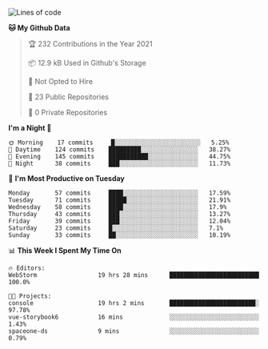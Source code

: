 
<!--START_SECTION:waka-->
![Lines of code](https://img.shields.io/badge/From%20Hello%20World%20I%27ve%20Written-2.0%20million%20lines%20of%20code-blue)

**🐱 My Github Data** 

> 🏆 232 Contributions in the Year 2021
 > 
> 📦 12.9 kB Used in Github's Storage 
 > 
> 🚫 Not Opted to Hire
 > 
> 📜 23 Public Repositories 
 > 
> 🔑 0 Private Repositories  
 > 
**I'm a Night 🦉** 

```text
🌞 Morning    17 commits     █░░░░░░░░░░░░░░░░░░░░░░░░   5.25% 
🌆 Daytime    124 commits    █████████░░░░░░░░░░░░░░░░   38.27% 
🌃 Evening    145 commits    ███████████░░░░░░░░░░░░░░   44.75% 
🌙 Night      38 commits     ███░░░░░░░░░░░░░░░░░░░░░░   11.73%

```
📅 **I'm Most Productive on Tuesday** 

```text
Monday       57 commits     ████░░░░░░░░░░░░░░░░░░░░░   17.59% 
Tuesday      71 commits     █████░░░░░░░░░░░░░░░░░░░░   21.91% 
Wednesday    58 commits     ████░░░░░░░░░░░░░░░░░░░░░   17.9% 
Thursday     43 commits     ███░░░░░░░░░░░░░░░░░░░░░░   13.27% 
Friday       39 commits     ███░░░░░░░░░░░░░░░░░░░░░░   12.04% 
Saturday     23 commits     █░░░░░░░░░░░░░░░░░░░░░░░░   7.1% 
Sunday       33 commits     ██░░░░░░░░░░░░░░░░░░░░░░░   10.19%

```


📊 **This Week I Spent My Time On** 

```text
🔥 Editors: 
WebStorm                 19 hrs 28 mins      █████████████████████████   100.0%

🐱‍💻 Projects: 
console                  19 hrs 2 mins       ████████████████████████░   97.78% 
vue-storybook6           16 mins             ░░░░░░░░░░░░░░░░░░░░░░░░░   1.43% 
spaceone-ds              9 mins              ░░░░░░░░░░░░░░░░░░░░░░░░░   0.79%

```


<!--END_SECTION:waka-->
